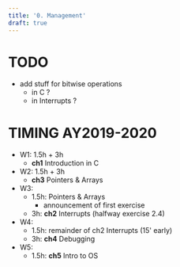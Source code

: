 ```yaml
---
title: '0. Management'
draft: true
---
```


# TODO
* add stuff for bitwise operations 
  * in C ?
  * in Interrupts ?

# TIMING AY2019-2020
* W1: 1.5h + 3h
  * **ch1** Introduction in C
* W2: 1.5h + 3h
  * **ch3** Pointers & Arrays
* W3: 
  * 1.5h: Pointers & Arrays
    * announcement of first exercise
  * 3h: **ch2** Interrupts (halfway exercise 2.4)
* W4: 
  * 1.5h: remainder of ch2 Interrupts (15' early)
  * 3h: **ch4** Debugging
* W5: 
  * 1.5h: **ch5** Intro to OS
